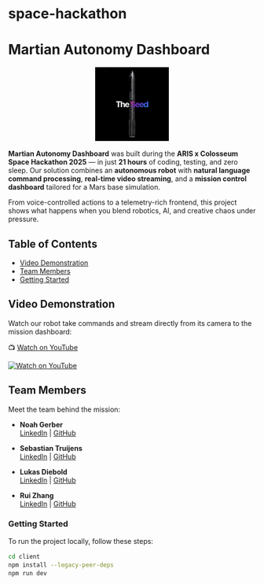 # space-hackathon

# Martian Autonomy Dashboard

<p align="center">
  <img src="https://raw.githubusercontent.com/heitzlki/space-hackathon/refs/heads/main/docs/logo.jpeg" alt="Martian Autonomy Dashboard Logo" height="150px">
</p>

**Martian Autonomy Dashboard** was built during the **ARIS x Colosseum Space Hackathon 2025** — in just **21 hours** of coding, testing, and zero sleep. Our solution combines an **autonomous robot** with **natural language command processing**, **real-time video streaming**, and a **mission control dashboard** tailored for a Mars base simulation.

From voice-controlled actions to a telemetry-rich frontend, this project shows what happens when you blend robotics, AI, and creative chaos under pressure.

## Table of Contents

- [Video Demonstration](#video-demonstration)
- [Team Members](#team-members)
- [Getting Started](#getting-started)

## Video Demonstration

Watch our robot take commands and stream directly from its camera to the mission dashboard:

📺 [Watch on YouTube](https://youtu.be/Zs3IF_sNMGA)

[![Watch on YouTube](http://img.youtube.com/vi/Zs3IF_sNMGA/0.jpg)](https://youtu.be/Zs3IF_sNMGA 'Martian Autonomy Dashboard Demo')

## Team Members

Meet the team behind the mission:

- **Noah Gerber**  
  [LinkedIn](https://www.linkedin.com/in/noah-gerber-a62442229/) | [GitHub](https://github.com/gerbernoah)

- **Sebastian Truijens**  
  [LinkedIn](https://www.linkedin.com/in/sebastian-truijens/) | [GitHub](https://github.com/trusebass)

- **Lukas Diebold**  
  [LinkedIn](https://www.linkedin.com/in/lukas-diebold/) | [GitHub](https://github.com/lukasdiebold)

- **Rui Zhang**  
  [LinkedIn](https://www.linkedin.com/in/rui-zhang-978822290/) | [GitHub](https://github.com/TotallyInformatik)

### Getting Started

To run the project locally, follow these steps:

```bash
cd client
npm install --legacy-peer-deps
npm run dev
```
